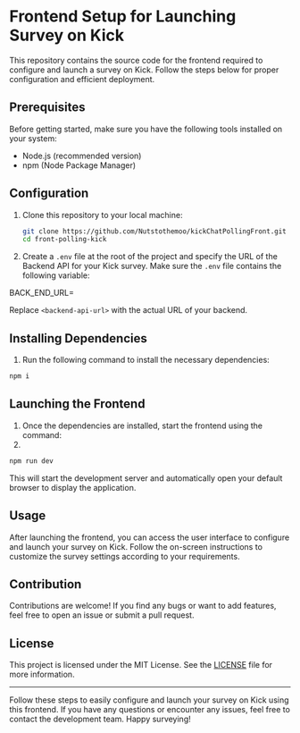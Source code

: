# Frontend Setup for Launching Survey on Kick

This repository contains the source code for the frontend required to configure and launch a survey on Kick. Follow the steps below for proper configuration and efficient deployment.

## Prerequisites

Before getting started, make sure you have the following tools installed on your system:

- Node.js (recommended version)
- npm (Node Package Manager)

## Configuration

1. Clone this repository to your local machine:

   ```bash
   git clone https://github.com/Nutstothemoo/kickChatPollingFront.git
   cd front-polling-kick
   ```
 3. Create a `.env` file at the root of the project and specify the URL of the Backend API for your Kick survey. Make sure the `.env` file contains the following variable:

  BACK_END_URL=<backend-api-url>

Replace `<backend-api-url>` with the actual URL of your backend.

## Installing Dependencies

1. Run the following command to install the necessary dependencies:

 ```bash
npm i
 ```

## Launching the Frontend

1. Once the dependencies are installed, start the frontend using the command:
2. 
 ```bash
 npm run dev
 ```


This will start the development server and automatically open your default browser to display the application.

## Usage

After launching the frontend, you can access the user interface to configure and launch your survey on Kick. Follow the on-screen instructions to customize the survey settings according to your requirements.

## Contribution

Contributions are welcome! If you find any bugs or want to add features, feel free to open an issue or submit a pull request.

## License

This project is licensed under the MIT License. See the [LICENSE](LICENSE) file for more information.

---

Follow these steps to easily configure and launch your survey on Kick using this frontend. If you have any questions or encounter any issues, feel free to contact the development team. Happy surveying!
